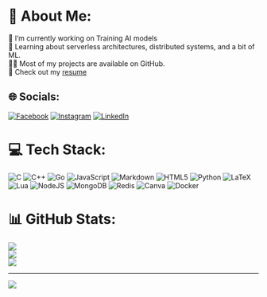# 💫 About Me:
🔭 I’m currently working on Training AI models<br>🧐 Learning about serverless architectures, distributed systems, and a bit of ML.<br>👨‍💻 Most of my projects are available on GitHub.<br>📙 Check out my [resume](https://drive.google.com/file/d/1_5qnKsokCJQsRhN6FiAOM871-DvhDfL4/view)<br>


## 🌐 Socials:
[![Facebook](https://img.shields.io/badge/Facebook-%231877F2.svg?logo=Facebook&logoColor=white)](https://facebook.com/dimpalkalita99) [![Instagram](https://img.shields.io/badge/Instagram-%23E4405F.svg?logo=Instagram&logoColor=white)](https://instagram.com/dimpal_kalita_99) [![LinkedIn](https://img.shields.io/badge/LinkedIn-%230077B5.svg?logo=linkedin&logoColor=white)](https://linkedin.com/in/dimpal-kalita-819121226) 

# 💻 Tech Stack:
![C](https://img.shields.io/badge/c-%2300599C.svg?style=flat&logo=c&logoColor=white) ![C++](https://img.shields.io/badge/c++-%2300599C.svg?style=flat&logo=c%2B%2B&logoColor=white) ![Go](https://img.shields.io/badge/go-%2300ADD8.svg?style=flat&logo=go&logoColor=white) ![JavaScript](https://img.shields.io/badge/javascript-%23323330.svg?style=flat&logo=javascript&logoColor=%23F7DF1E) ![Markdown](https://img.shields.io/badge/markdown-%23000000.svg?style=flat&logo=markdown&logoColor=white) ![HTML5](https://img.shields.io/badge/html5-%23E34F26.svg?style=flat&logo=html5&logoColor=white) ![Python](https://img.shields.io/badge/python-3670A0?style=flat&logo=python&logoColor=ffdd54) ![LaTeX](https://img.shields.io/badge/latex-%23008080.svg?style=flat&logo=latex&logoColor=white) ![Lua](https://img.shields.io/badge/lua-%232C2D72.svg?style=flat&logo=lua&logoColor=white) ![NodeJS](https://img.shields.io/badge/node.js-6DA55F?style=flat&logo=node.js&logoColor=white) ![MongoDB](https://img.shields.io/badge/MongoDB-%234ea94b.svg?style=flat&logo=mongodb&logoColor=white) ![Redis](https://img.shields.io/badge/redis-%23DD0031.svg?style=flat&logo=redis&logoColor=white) ![Canva](https://img.shields.io/badge/Canva-%2300C4CC.svg?style=flat&logo=Canva&logoColor=white) ![Docker](https://img.shields.io/badge/docker-%230db7ed.svg?style=flat&logo=docker&logoColor=white)
# 📊 GitHub Stats:
![](https://github-readme-stats.vercel.app/api?username=Dimpal-Kalita&theme=tokyonight&hide_border=false&include_all_commits=true&count_private=false)<br/>
![](https://github-readme-streak-stats.herokuapp.com/?user=Dimpal-Kalita&theme=tokyonight&hide_border=false)<br/>
![](https://github-readme-stats.vercel.app/api/top-langs/?username=Dimpal-Kalita&theme=tokyonight&hide_border=false&include_all_commits=true&count_private=false&layout=compact)

---
[![](https://visitcount.itsvg.in/api?id=Dimpal-Kalita&icon=0&color=6)](https://visitcount.itsvg.in)

<!-- Proudly created with GPRM ( https://gprm.itsvg.in ) -->
